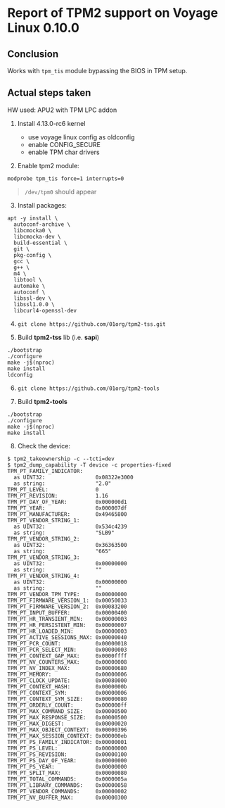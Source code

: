 Report of TPM2 support on Voyage Linux 0.10.0
=============================================

## Conclusion

Works with `tpm_tis` module bypassing the BIOS in TPM setup.

## Actual steps taken

HW used: APU2 with TPM LPC addon

1. Install 4.13.0-rc6 kernel
    - use voyage linux config as oldconfig
    - enable CONFIG_SECURE
    - enable TPM char drivers

2. Enable tpm2 module:
```
modprobe tpm_tis force=1 interrupts=0
```

> `/dev/tpm0` should appear

3. Install packages:
```
apt -y install \
  autoconf-archive \
  libcmocka0 \
  libcmocka-dev \
  build-essential \
  git \
  pkg-config \
  gcc \
  g++ \
  m4 \
  libtool \
  automake \
  autoconf \
  libssl-dev \
  libssl1.0.0 \
  libcurl4-openssl-dev
```

4. `git clone https://github.com/01org/tpm2-tss.git`

5. Build **tpm2-tss** lib (i.e. **sapi**)
```
./bootstrap
./configure
make -j$(nproc)
make install
ldconfig
```
6. `git clone https://github.com/01org/tpm2-tools`

7. Build **tpm2-tools**
```
./bootstrap
./configure
make -j$(nproc)
make install
```

8. Check the device:
```
$ tpm2_takeownership -c --tcti=dev
$ tpm2_dump_capability -T device -c properties-fixed
TPM_PT_FAMILY_INDICATOR:
  as UINT32:                0x08322e3000
  as string:                "2.0"
TPM_PT_LEVEL:               0
TPM_PT_REVISION:            1.16
TPM_PT_DAY_OF_YEAR:         0x000000d1
TPM_PT_YEAR:                0x000007df
TPM_PT_MANUFACTURER:        0x49465800
TPM_PT_VENDOR_STRING_1:
  as UINT32:                0x534c4239
  as string:                "SLB9"
TPM_PT_VENDOR_STRING_2:
  as UINT32:                0x36363500
  as string:                "665"
TPM_PT_VENDOR_STRING_3:
  as UINT32:                0x00000000
  as string:                ""
TPM_PT_VENDOR_STRING_4:
  as UINT32:                0x00000000
  as string:                ""
TPM_PT_VENDOR_TPM_TYPE:     0x00000000
TPM_PT_FIRMWARE_VERSION_1:  0x00050033
TPM_PT_FIRMWARE_VERSION_2:  0x00083200
TPM_PT_INPUT_BUFFER:        0x00000400
TPM_PT_HR_TRANSIENT_MIN:    0x00000003
TPM_PT_HR_PERSISTENT_MIN:   0x00000007
TPM_PT_HR_LOADED_MIN:       0x00000003
TPM_PT_ACTIVE_SESSIONS_MAX: 0x00000040
TPM_PT_PCR_COUNT:           0x00000018
TPM_PT_PCR_SELECT_MIN:      0x00000003
TPM_PT_CONTEXT_GAP_MAX:     0x0000ffff
TPM_PT_NV_COUNTERS_MAX:     0x00000008
TPM_PT_NV_INDEX_MAX:        0x00000680
TPM_PT_MEMORY:              0x00000006
TPM_PT_CLOCK_UPDATE:        0x00080000
TPM_PT_CONTEXT_HASH:        0x0000000b
TPM_PT_CONTEXT_SYM:         0x00000006
TPM_PT_CONTEXT_SYM_SIZE:    0x00000080
TPM_PT_ORDERLY_COUNT:       0x000000ff
TPM_PT_MAX_COMMAND_SIZE:    0x00000500
TPM_PT_MAX_RESPONSE_SIZE:   0x00000500
TPM_PT_MAX_DIGEST:          0x00000020
TPM_PT_MAX_OBJECT_CONTEXT:  0x00000396
TPM_PT_MAX_SESSION_CONTEXT: 0x000000eb
TPM_PT_PS_FAMILY_INDICATOR: 0x00000001
TPM_PT_PS_LEVEL:            0x00000000
TPM_PT_PS_REVISION:         0x00000100
TPM_PT_PS_DAY_OF_YEAR:      0x00000000
TPM_PT_PS_YEAR:             0x00000000
TPM_PT_SPLIT_MAX:           0x00000080
TPM_PT_TOTAL_COMMANDS:      0x0000005a
TPM_PT_LIBRARY_COMMANDS:    0x00000058
TPM_PT_VENDOR_COMMANDS:     0x00000002
TPM_PT_NV_BUFFER_MAX:       0x00000300
```
